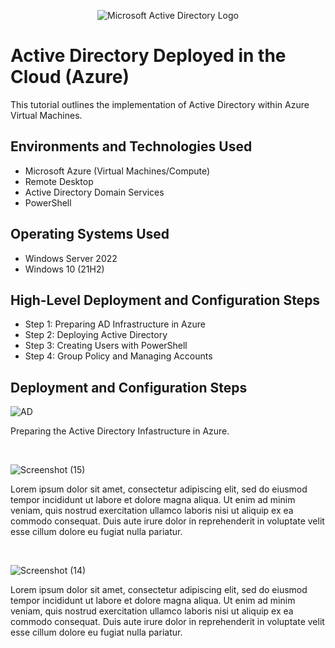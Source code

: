 <p align="center">
<img src="https://i.imgur.com/pU5A58S.png" alt="Microsoft Active Directory Logo"/>
</p>

<h1>Active Directory Deployed in the Cloud (Azure)</h1>
This tutorial outlines the implementation of Active Directory within Azure Virtual Machines.<br />

<h2>Environments and Technologies Used</h2>

- Microsoft Azure (Virtual Machines/Compute)
- Remote Desktop
- Active Directory Domain Services
- PowerShell

<h2>Operating Systems Used </h2>

- Windows Server 2022
- Windows 10 (21H2)

<h2>High-Level Deployment and Configuration Steps</h2>

- Step 1: Preparing AD Infrastructure in Azure
- Step 2: Deploying Active Directory
- Step 3: Creating Users with PowerShell
- Step 4: Group Policy and Managing Accounts

<h2>Deployment and Configuration Steps</h2>


![AD](https://github.com/user-attachments/assets/72d4ff31-4440-4d89-87a4-0813160edf05)

<p>
Preparing the Active Directory Infastructure in Azure.
</p>
<br />

![Screenshot (15)](https://github.com/user-attachments/assets/fdddbdda-11ad-4df5-ad21-60bad5b29ca4)

<p>
Lorem ipsum dolor sit amet, consectetur adipiscing elit, sed do eiusmod tempor incididunt ut labore et dolore magna aliqua. Ut enim ad minim veniam, quis nostrud exercitation ullamco laboris nisi ut aliquip ex ea commodo consequat. Duis aute irure dolor in reprehenderit in voluptate velit esse cillum dolore eu fugiat nulla pariatur.
</p>
<br />

![Screenshot (14)](https://github.com/user-attachments/assets/5f848456-6d8b-4c57-a21d-078791f4ca09)

<p>
Lorem ipsum dolor sit amet, consectetur adipiscing elit, sed do eiusmod tempor incididunt ut labore et dolore magna aliqua. Ut enim ad minim veniam, quis nostrud exercitation ullamco laboris nisi ut aliquip ex ea commodo consequat. Duis aute irure dolor in reprehenderit in voluptate velit esse cillum dolore eu fugiat nulla pariatur.
</p>
<br />
